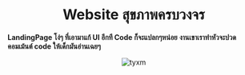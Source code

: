 <h1 align="center"> Website สุขภาพครบวงจร</h1>

**LandingPage โง่ๆ ที่เอามาแก้ UI อีกที Code ก็จะแปลกๆหน่อย**
**งานเขาเราทำหัวจะปวด**
<br>
**คอมเม้นต์ code ให้เด็กมันอ่านเฉยๆ**

<p align="center"><img align="center" src="https://i.imgur.com/YO1ALAq.png" alt="tyxm" /></p>
